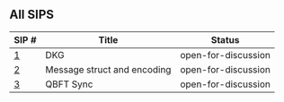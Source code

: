## All SIPS

| SIP #                         | Title                       | Status |
|-------------------------------|-----------------------------|--------|
| [1](./sips/dkg.md)            | DKG                         | open-for-discussion  |
| [2](./sips/msg_struct_encoding.md) | Message struct and encoding | open-for-discussion  |
| [3](./sips/qbft_sync.md)           | QBFT Sync | open-for-discussion  |